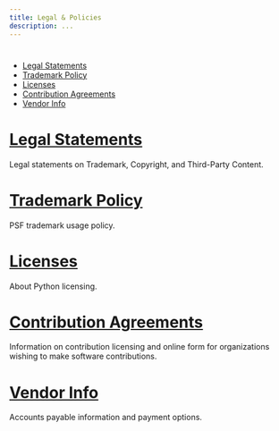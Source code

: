 ```yaml
---
title: Legal & Policies
description: ...
---
```



# 




* [Legal Statements](#id1)
* [Trademark Policy](#id2)
* [Licenses](#id3)
* [Contribution Agreements](#id4)
* [Vendor Info](#id5)




# [Legal Statements](/about/legal/)


Legal statements on Trademark, Copyright, and Third\-Party Content.




# [Trademark Policy](/psf/trademarks/)


PSF trademark usage policy.




# [Licenses](https://docs.python.org/3/license.html)


About Python licensing.




# [Contribution Agreements](/psf/contrib/)


Information on contribution licensing and online form for organizations wishing to make software contributions.




# [Vendor Info](/psf/accounts-payable/)


Accounts payable information and payment options.



